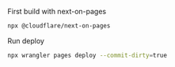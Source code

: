 First build with next-on-pages

```sh
npx @cloudflare/next-on-pages
```

Run deploy

```sh
npx wrangler pages deploy --commit-dirty=true
```